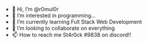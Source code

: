 - 👋 Hi, I’m @r0mul0r
- 👀 I’m interested in programming...
- 🌱 I’m currently learning Full Stack Web Development
- 💞️ I’m looking to collaborate on everything
- 📫 How to reach me St4r0ck #9838 on discord!!

<!---
r0mul0r/r0mul0r is a ✨ special ✨ repository because its `README.md` (this file) appears on your GitHub profile.
You can click the Preview link to take a look at your changes.
--->
